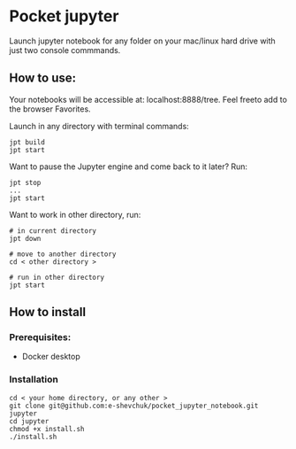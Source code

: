 # Pocket jupyter

Launch jupyter notebook for any folder on your mac/linux
hard drive with just two console commmands.

## How to use:

Your notebooks will be accessible at: <a>localhost:8888/tree</a>. Feel freeto add to the browser Favorites.

Launch in any directory with terminal commands:
```angular2html
jpt build
jpt start
```

Want to pause the Jupyter engine and come back to it later? Run:

```angular2html
jpt stop
...
jpt start
```

Want to work in other directory, run:
```angular2html
# in current directory
jpt down 

# move to another directory
cd < other directory >

# run in other directory
jpt start
```

## How to install

### Prerequisites:

- Docker desktop

### Installation
```angular2html
cd < your home directory, or any other >
git clone git@github.com:e-shevchuk/pocket_jupyter_notebook.git jupyter
cd jupyter
chmod +x install.sh
./install.sh
```